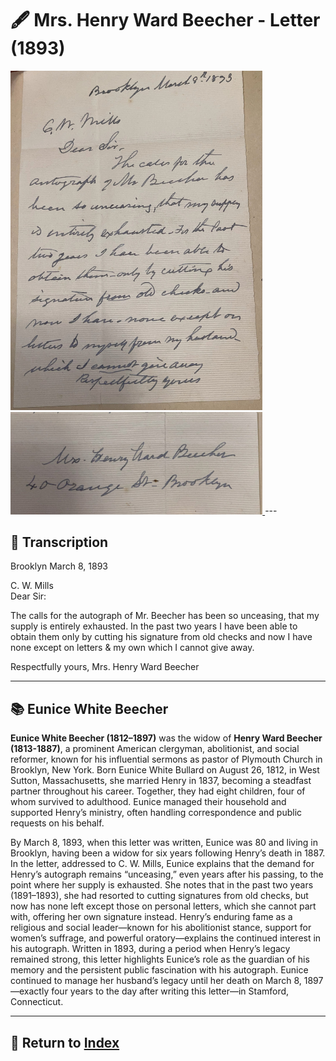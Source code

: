 # 🖋️ Mrs. Henry Ward Beecher - Letter (1893)

<a href="../assets/Beecher_Letter.jpg" target="_blank">
  <img src="../assets/Beecher_Letter.jpg" alt="Beecher Letter" style="max-width: 80%; height: auto;"/>
</a>
<a href="../assets/Beecher_Sig.jpg" target="_blank">
  <img src="../assets/Beecher_Sig.jpg" alt="Beecher Signature" style="max-width: 80%; height: auto;"/>
</a>
---

## 📜 Transcription

Brooklyn March 8, 1893  

C. W. Mills  
Dear Sir:  

The calls for the autograph of Mr. Beecher has been so unceasing, that my supply is entirely exhausted. In the past two years I have been able to obtain them only by cutting his signature from old checks and now I have none except on letters & my own which I cannot give away.

Respectfully yours,
Mrs. Henry Ward Beecher  

---

## 📚 Eunice White Beecher

**Eunice White Beecher (1812–1897)** was the widow of **Henry Ward Beecher (1813-1887)**, a prominent American clergyman, abolitionist, and social reformer, known for his influential sermons as pastor of Plymouth Church in Brooklyn, New York. Born Eunice White Bullard on August 26, 1812, in West Sutton, Massachusetts, she married Henry in 1837, becoming a steadfast partner throughout his career. Together, they had eight children, four of whom survived to adulthood. Eunice managed their household and supported Henry’s ministry, often handling correspondence and public requests on his behalf.

By March 8, 1893, when this letter was written, Eunice was 80 and living in Brooklyn, having been a widow for six years following Henry’s death in 1887. In the letter, addressed to C. W. Mills, Eunice explains that the demand for Henry’s autograph remains “unceasing,” even years after his passing, to the point where her supply is exhausted. She notes that in the past two years (1891–1893), she had resorted to cutting signatures from old checks, but now has none left except those on personal letters, which she cannot part with, offering her own signature instead. Henry’s enduring fame as a religious and social leader—known for his abolitionist stance, support for women’s suffrage, and powerful oratory—explains the continued interest in his autograph. Written in 1893, during a period when Henry’s legacy remained strong, this letter highlights Eunice’s role as the guardian of his memory and the persistent public fascination with his autograph. Eunice continued to manage her husband’s legacy until her death on March 8, 1897—exactly four years to the day after writing this letter—in Stamford, Connecticut.


---

## 🔗 Return to [Index](index.md)
